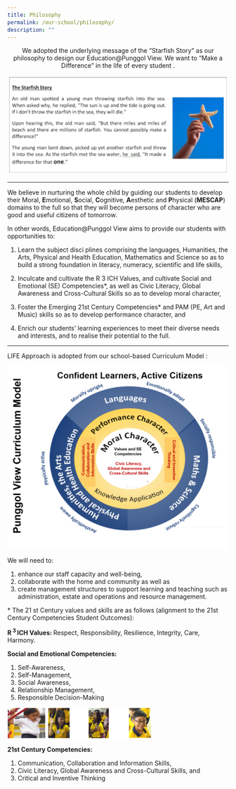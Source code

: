 ```yaml
---
title: Philosophy
permalink: /our-school/philosophy/
description: ""
---
```

<html>
<body>

<p style="text-align:center;">We adopted the underlying message of the “Starfish Story” as our philosophy to design our Education@Punggol View. We want to “Make a Difference” in the life of every student .</p>
	
</body>
</html>

![the starfish story](/images/starfish.png)

---

We believe in nurturing the whole child by guiding our students to develop their Moral, **E**motional, **S**ocial, **C**ognitive, **A**esthetic and **P**hysical (**MESCAP**) domains to the full so that they will become persons of character who are good and useful citizens of tomorrow.

In other words, Education@Punggol View aims to provide our students with opportunities to:

1. Learn the subject disci plines comprising the languages, Humanities, the Arts, Physical and Health Education, Mathematics and Science so as to build a strong foundation in literacy, numeracy, scientific and life skills,

2. Inculcate and cultivate the R 3 ICH Values, and cultivate Social and Emotional (SE) Competencies*, as well as Civic Literacy,  Global Awareness  and Cross-Cultural Skills so as to develop moral character,

3. Foster the Emerging 21st Century Competencies* and PAM (PE, Art and Music) skills so as to develop performance character, and

4. Enrich our students’ learning experiences to meet their diverse needs and interests, and to realise their potential to the full. 

--- 

LIFE Approach is adopted from our school-based Curriculum Model :

![curriculum model](/images/curriculum_model2.png)

We will need to:

1.  enhance our staff capacity and well-being,
2.  collaborate with the home and community as well as
3.  create management structures to support learning and teaching such as administration, estate and operations and resource management.

\* The 21 st Century values and skills are as follows (alignment to the 21st Century Competencies Student Outcomes): 

<p><strong>R<sup> 3 </sup>ICH Values: </strong>Respect, Responsibility, Resilience, Integrity, Care, Harmony.</p>


**Social and Emotional Competencies:**  

1.  Self-Awareness,
2.  Self-Management,
3.  Social Awareness,
4.  Relationship Management,
5.  Responsible Decision-Making

<img src="/images/social%20and%20emotional%20competencies.png"  
style="width:65%">

**21st Century Competencies:**

1.  Communication, Collaboration and Information Skills,
2.  Civic Literacy, Global Awareness and Cross-Cultural Skills, and
3.  Critical and Inventive Thinking